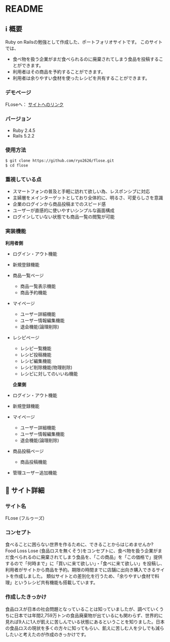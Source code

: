 # README

## :information_source: 概要
Ruby on Railsの勉強として作成した、ポートフォリオサイトです。
このサイトでは、
- 食べ物を扱う企業がまだ食べられるのに廃棄されてしまう食品を投稿することができます。
- 利用者はその商品を予約することができます。
- 利用者は余りやすい食材を使ったレシピを共有することができます。

### デモページ
FLoseへ： [サイトへのリンク](http://flose.xyz/)

### バージョン
- Ruby 2.4.5
- Rails 5.2.2

### 使用方法
```bash
$ git clone https://github.com/ryo2626/flose.git
$ cd flose
```
### 重視している点
- スマートフォンの普及と手軽に訪れて欲しい為、レスポンシブに対応
- 主婦層をメインターゲットとしており全体的に、明るさ、可愛らしさを意識
- 企業のログインから商品投稿までのスピード感
- ユーザーが直感的に使いやすいシンプルな画面構成
- ログインしていない状態でも商品一覧の閲覧が可能

### 実装機能
  **利用者側**
- ログイン・アウト機能
- 新規登録機能
- 商品一覧ページ
  - 商品一覧表示機能
  - 商品予約機能
- マイページ
  - ユーザー詳細機能
  - ユーザー情報編集機能
  - 退会機能(論理削除)
- レシピページ
  - レシピ一覧機能
  - レシピ投稿機能
  - レシピ編集機能
  - レシピ削除機能(物理削除)
  - レシピに対してのいいね機能
  
  **企業側**
- ログイン・アウト機能
- 新規登録機能
- マイページ
  - ユーザー詳細機能
  - ユーザー情報編集機能
  - 退会機能(論理削除)
- 商品投稿ページ
  - 商品投稿機能
- 管理ユーザー追加機能

## :fork_and_knife: サイト詳細
### サイト名
FLose (フルゥーズ)

### コンセプト
食べることに困らない世界を作るために、できることからはじめませんか?
Food Loss Lose (食品ロスを無くそう)をコンセプトに、食べ物を扱う企業がまだ食べられるのに廃棄されてしまう食品を、「この商品」を「この価格で」提供するので「何時まで」に「買いに来て欲しい」・「食べに来て欲しい」を投稿し、利用者がサイトから商品を予約。期限の時間までに店舗に出向き購入できるサイトを作成しました。
類似サイトとの差別化を行うため、「余りやすい食材で料理」というレシピ共有機能も搭載しています。

### 作成したきっかけ
食品ロスが日本の社会問題となっていることは知っていましたが、調べていくうちに日本では年間2,759万トンの食品廃棄物が出ているにも関わらず、世界的に見れば9人に1人が飢えに苦しんでいる状態にあるということを知りました。日本の食品ロスの現状を多くの方々に知ってもらい、飢えに苦しむ人を少しでも減らしたいと考えたのが作成のきっかけです。
